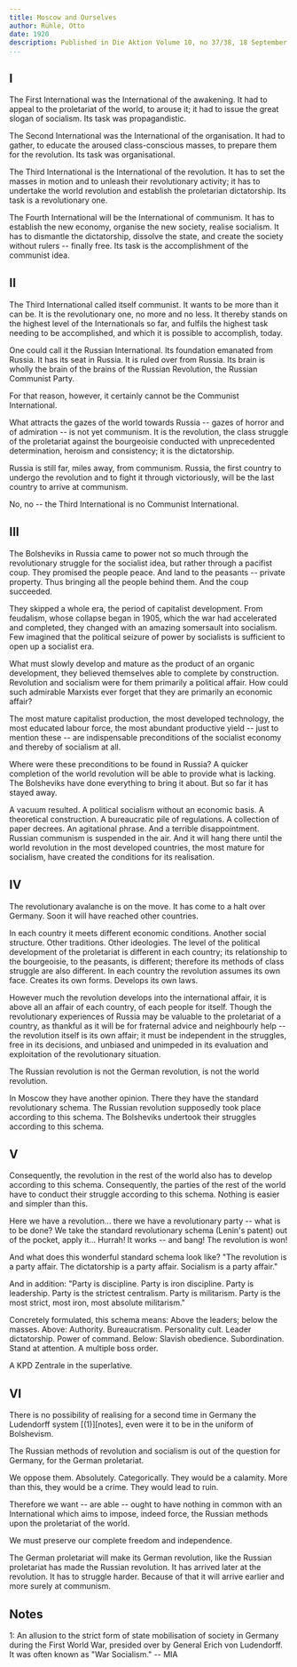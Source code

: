 ```yaml
---
title: Moscow and Ourselves
author: Rühle, Otto
date: 1920
description: Published in Die Aktion Volume 10, no 37/38, 18 September 1920. Translated by Mike Jones. Prepared for the Marxist Internet Archive by Paul Flewers. Available at <https://www.marxists.org/archive/ruhle/1920/moscow-and-ourselves.htm>
...
```


## I

The First International was the International of the awakening. It had to appeal to the proletariat of the world, to arouse it; it had to issue the great slogan of socialism. Its task was propagandistic.

The Second International was the International of the organisation. It had to gather, to educate the aroused class-conscious masses, to prepare them for the revolution. Its task was organisational.

The Third International is the International of the revolution. It has to set the masses in motion and to unleash their revolutionary activity; it has to undertake the world revolution and establish the proletarian dictatorship. Its task is a revolutionary one.

The Fourth International will be the International of communism. It has to establish the new economy, organise the new society, realise socialism. It has to dismantle the dictatorship, dissolve the state, and create the society without rulers -- finally free. Its task is the accomplishment of the communist idea.

## II

The Third International called itself communist. It wants to be more than it can be. It is the revolutionary one, no more and no less. It thereby stands on the highest level of the Internationals so far, and fulfils the highest task needing to be accomplished, and which it is possible to accomplish, today.

One could call it the Russian International. Its foundation emanated from Russia. It has its seat in Russia. It is ruled over from Russia. Its brain is wholly the brain of the brains of the Russian Revolution, the Russian Communist Party.

For that reason, however, it certainly cannot be the Communist International.

What attracts the gazes of the world towards Russia -- gazes of horror and of admiration -- is not yet communism. It is the revolution, the class struggle of the proletariat against the bourgeoisie conducted with unprecedented determination, heroism and consistency; it is the dictatorship.

Russia is still far, miles away, from communism. Russia, the first country to undergo the revolution and to fight it through victoriously, will be the last country to arrive at communism.

No, no -- the Third International is no Communist International.

## III

The Bolsheviks in Russia came to power not so much through the revolutionary struggle for the socialist idea, but rather through a pacifist coup. They promised the people peace. And land to the peasants -- private property. Thus bringing all the people behind them. And the coup succeeded.

They skipped a whole era, the period of capitalist development. From feudalism, whose collapse began in 1905, which the war had accelerated and completed, they changed with an amazing somersault into socialism. Few imagined that the political seizure of power by socialists is sufficient to open up a socialist era.

What must slowly develop and mature as the product of an organic development, they believed themselves able to complete by construction. Revolution and socialism were for them primarily a political affair. How could such admirable Marxists ever forget that they are primarily an economic affair?

The most mature capitalist production, the most developed technology, the most educated labour force, the most abundant productive yield -- just to mention these -- are indispensable preconditions of the socialist economy and thereby of socialism at all.

Where were these preconditions to be found in Russia? A quicker completion of the world revolution will be able to provide what is lacking. The Bolsheviks have done everything to bring it about. But so far it has stayed away.

A vacuum resulted. A political socialism without an economic basis. A theoretical construction. A bureaucratic pile of regulations. A collection of paper decrees. An agitational phrase. And a terrible disappointment. Russian communism is suspended in the air. And it will hang there until the world revolution in the most developed countries, the most mature for socialism, have created the conditions for its realisation.

## IV

The revolutionary avalanche is on the move. It has come to a halt over Germany. Soon it will have reached other countries.

In each country it meets different economic conditions. Another social structure. Other traditions. Other ideologies. The level of the political development of the proletariat is different in each country; its relationship to the bourgeoisie, to the peasants, is different; therefore its methods of class struggle are also different. In each country the revolution assumes its own face. Creates its own forms. Develops its own laws.

However much the revolution develops into the international affair, it is above all an affair of each country, of each people for itself. Though the revolutionary experiences of Russia may be valuable to the proletariat of a country, as thankful as it will be for fraternal advice and neighbourly help -- the revolution itself is its own affair; it must be independent in the struggles, free in its decisions, and unbiased and unimpeded in its evaluation and exploitation of the revolutionary situation.

The Russian revolution is not the German revolution, is not the world revolution.

In Moscow they have another opinion. There they have the standard revolutionary schema. The Russian revolution supposedly took place according to this schema. The Bolsheviks undertook their struggles according to this schema.

## V

Consequently, the revolution in the rest of the world also has to develop according to this schema. Consequently, the parties of the rest of the world have to conduct their struggle according to this schema. Nothing is easier and simpler than this.

Here we have a revolution... there we have a revolutionary party -- what is to be done? We take the standard revolutionary schema (Lenin's patent) out of the pocket, apply it... Hurrah! It works -- and bang! The revolution is won!

And what does this wonderful standard schema look like? "The revolution is a party affair. The dictatorship is a party affair. Socialism is a party affair."

And in addition: "Party is discipline. Party is iron discipline. Party is leadership. Party is the strictest centralism. Party is militarism. Party is the most strict, most iron, most absolute militarism."

Concretely formulated, this schema means: Above the leaders; below the masses. Above: Authority. Bureaucratism. Personality cult. Leader dictatorship. Power of command. Below: Slavish obedience. Subordination. Stand at attention. A multiple boss order.

A KPD Zentrale in the superlative.

## VI

There is no possibility of realising for a second time in Germany the Ludendorff system [(1)][notes], even were it to be in the uniform of Bolshevism.

The Russian methods of revolution and socialism is out of the question for Germany, for the German proletariat.

We oppose them. Absolutely. Categorically. They would be a calamity. More than this, they would be a crime. They would lead to ruin.

Therefore we want -- are able -- ought to have nothing in common with an International which aims to impose, indeed force, the Russian methods upon the proletariat of the world.

We must preserve our complete freedom and independence.

The German proletariat will make its German revolution, like the Russian proletariat has made the Russian revolution. It has arrived later at the revolution. It has to struggle harder. Because of that it will arrive earlier and more surely at communism.

## Notes

1: An allusion to the strict form of state mobilisation of society in Germany during the First World War, presided over by General Erich von Ludendorff. It was often known as "War Socialism." -- MIA

